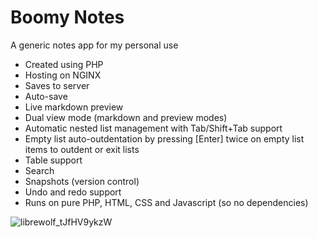 # Boomy Notes
A generic notes app for my personal use
- Created using PHP
- Hosting on NGINX
- Saves to server
- Auto-save
- Live markdown preview
- Dual view mode (markdown and preview modes)
- Automatic nested list management with Tab/Shift+Tab support
- Empty list auto-outdentation by pressing [Enter] twice on empty list items to outdent or exit lists
- Table support
- Search
- Snapshots (version control)
- Undo and redo support
- Runs on pure PHP, HTML, CSS and Javascript (so no dependencies)

![librewolf_tJfHV9ykzW](https://github.com/user-attachments/assets/3f7ec3e4-0ff7-4726-8b28-474ed8444f37)
